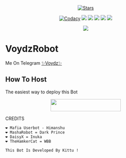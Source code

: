 <p align="center">
    <a href="https://github.com/FIREEEBOT/VOYDZ1
/stargazers"><img src="https://img.shields.io/github/stars/darkphoenix2601/nishimiya
?label=Stars&style=flat-square&logo=github&color=F10070" alt="Stars" /></a>
</p>
<p align="center">
    <a href="https://app.codacy.com/manual/darkphoenix2601/nishimiya
/dashboard"> <img src="https://img.shields.io/codacy/grade/4d58f2a402b54aed8a7d95f7add45a81?color=brightgreen&logo=codacy&logoColor=green&style=for-the-badge" alt="Codacy" /></a>
    <a href="https://github.com/darkphoenix2601/nishimiya
"> <img src="https://img.shields.io/github/repo-size/darkphoenix2601/nishimiya
?color=orange&logo=github&logoColor=green&style=for-the-badge" /></a>
    <a href="https://github.com/darkphoenix2601/nishimiya/commits"> <img src="https://img.shields.io/github/last-commit/darkphoenix2601/nishimiya?color=blue&logo=github&logoColor=green&style=for-the-badge" /></a>
    <a href="https://github.com/darkphoenix2601/nishimiya
/issues"> <img src="https://img.shields.io/github/issues/darkphoenix2601/nishimiya
?color=blueviolet&logo=github&logoColor=green&style=for-the-badge" /></a>
    <a href="https://github.com/darkphoenix2601/nishimiya
/network/members"> <img src="https://img.shields.io/github/forks/darkphoenix2601/nishimiya
?color=red&logo=github&logoColor=green&style=for-the-badge" /></a>  
    <a href="https://pypi.org/project/Telethon/"> <img src="https://img.shields.io/pypi/v/telethon?color=yellow&label=telethon&logo=python&logoColor=green&style=for-the-badge" /></a>
</p>

<p align="center">
  <img src="https://telegra.ph/file/b9235649fcba19311dc6c.jpg">
</p>

# VoydzRobot
Me On Telegram [✨Voydz✨](https://t.me/ESdeathvoydz_bot)

## How To Host
The easiest way to deploy this Bot
<p align="center"><a href="https://heroku.com/deploy?template=https://github.com/FIREEEBOT/VOYDZ1"> <img src="https://img.shields.io/badge/Deploy%20To%20Heroku-black?style=for-the-badge&logo=heroku" width="220" height="38.45"/></a></p>
 
CREDITS
```
❤️ Mafia Userbot - Himanshu
❤️ MashaRobot = Dark Prince 
❤️ DaisyX = Inuka
❤️ TheHamkerCat = WBB

This Bot Is Developed By Kittu ! 




```
